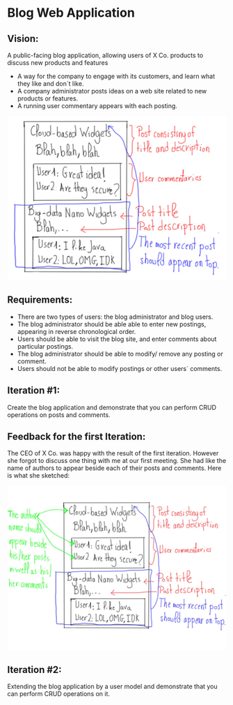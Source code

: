 # Blog Web Application

## Vision:

A public-facing blog application, allowing users of X Co. products to discuss new products and features 

+ A way for the company to engage with its customers, and  learn what they like and don´t like.
+ A company administrator posts ideas on a web site related to new products or features.
+ A running user commentary appears with each posting.

<img src="https://github.com/ayoubfalah/blog/blob/master/main/resources/META-INF/userinterface.jpg">

## Requirements: 

+ There are two types of users: the blog administrator and blog users.
+ The blog administrator should be able able to enter new postings, appearing in reverse chronological order.
+ Users should be able to visit the blog site, and enter comments about particular postings.
+ The blog administrator should be able to modify/ remove any posting or comment.
+ Users should not be able to modify postings or other users´ comments.

## Iteration #1:
Create the blog application and demonstrate that you can perform CRUD operations on posts and comments.

## Feedback for the first Iteration:
The CEO of X Co. was happy with the result of the first iteration. However she forgot to discuss one thing
with me at our first meeting. She had like the name of authors to appear beside each of their posts and 
comments. Here is what she sketched:

<img src="https://github.com/ayoubfalah/blog/blob/master/main/resources/META-INF/userinterface1.1.jpg">

## Iteration #2:
Extending the blog application by a user model and demonstrate that you can perform CRUD operations on it.

